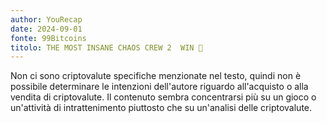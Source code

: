 ```yaml
---
author: YouRecap
date: 2024-09-01
fonte: 99Bitcoins
titolo: THE MOST INSANE CHAOS CREW 2  WIN 💸
---
```


Non ci sono criptovalute specifiche menzionate nel testo, quindi non è possibile determinare le intenzioni dell'autore riguardo all'acquisto o alla vendita di criptovalute. Il contenuto sembra concentrarsi più su un gioco o un'attività di intrattenimento piuttosto che su un'analisi delle criptovalute.
